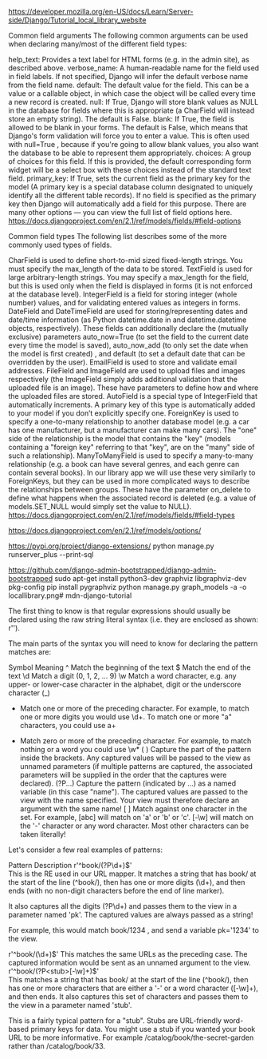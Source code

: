 https://developer.mozilla.org/en-US/docs/Learn/Server-side/Django/Tutorial_local_library_website

Common field arguments
The following common arguments can be used when declaring many/most of the different field types:

help_text: Provides a text label for HTML forms (e.g. in the admin site), as described above.
verbose_name: A human-readable name for the field used in field labels. If not specified, Django will infer the default verbose name from the field name.
default: The default value for the field. This can be a value or a callable object, in which case the object will be called every time a new record is created.
null: If True, Django will store blank values as NULL in the database for fields where this is appropriate (a CharField will instead store an empty string). The default is False.
blank: If True, the field is allowed to be blank in your forms. The default is False, which means that Django's form validation will force you to enter a value. This is often used with null=True , because if you're going to allow blank values, you also want the database to be able to represent them appropriately.
choices: A group of choices for this field. If this is provided, the default corresponding form widget will be a select box with these choices instead of the standard text field.
primary_key: If True, sets the current field as the primary key for the model (A primary key is a special database column designated to uniquely identify all the different table records). If no field is specified as the primary key then Django will automatically add a field for this purpose.
There are many other options — you can view the full list of field options here.
https://docs.djangoproject.com/en/2.1/ref/models/fields/#field-options

Common field types
The following list describes some of the more commonly used types of fields. 

CharField is used to define short-to-mid sized fixed-length strings. You must specify the max_length of the data to be stored.
TextField is used for large arbitrary-length strings. You may specify a max_length for the field, but this is used only when the field is displayed in forms (it is not enforced at the database level).
IntegerField is a field for storing integer (whole number) values, and for validating entered values as integers in forms.
DateField and DateTimeField are used for storing/representing dates and date/time information (as Python datetime.date in and datetime.datetime objects, respectively). These fields can additionally declare the (mutually exclusive) parameters auto_now=True (to set the field to the current date every time the model is saved), auto_now_add (to only set the date when the model is first created) , and default (to set a default date that can be overridden by the user).
EmailField is used to store and validate email addresses.
FileField and ImageField are used to upload files and images respectively (the ImageField simply adds additional validation that the uploaded file is an image). These have parameters to define how and where the uploaded files are stored.
AutoField is a special type of IntegerField that automatically increments. A primary key of this type is automatically added to your model if you don’t explicitly specify one.
ForeignKey is used to specify a one-to-many relationship to another database model (e.g. a car has one manufacturer, but a manufacturer can make many cars). The "one" side of the relationship is the model that contains the "key" (models containing a "foreign key" referring to that "key", are on the "many" side of such a relationship).
ManyToManyField is used to specify a many-to-many relationship (e.g. a book can have several genres, and each genre can contain several books). In our library app we will use these very similarly to ForeignKeys, but they can be used in more complicated ways to describe the relationships between groups. These have the parameter on_delete to define what happens when the associated record is deleted (e.g. a value of models.SET_NULL would simply set the value to NULL).
https://docs.djangoproject.com/en/2.1/ref/models/fields/#field-types


https://docs.djangoproject.com/en/2.1/ref/models/options/

https://pypi.org/project/django-extensions/
python manage.py runserver_plus --print-sql

https://github.com/django-admin-bootstrapped/django-admin-bootstrapped
sudo apt-get install python3-dev graphviz libgraphviz-dev pkg-config
pip install pygraphviz
python manage.py graph_models -a -o locallibrary.png# mdn-django-tutorial



The first thing to know is that regular expressions should usually be declared using the raw string literal syntax (i.e. they are enclosed as shown: r'<your regular expression text goes here>').

The main parts of the syntax you will need to know for declaring the pattern matches are:

Symbol	Meaning
^	Match the beginning of the text
$	Match the end of the text
\d	Match a digit (0, 1, 2, ... 9)
\w	Match a word character, e.g. any upper- or lower-case character in the alphabet, digit or the underscore character (_)
+	Match one or more of the preceding character. For example, to match one or more digits you would use \d+. To match one or more "a" characters, you could use a+
*	Match zero or more of the preceding character. For example, to match nothing or a word you could use \w*
( )	Capture the part of the pattern inside the brackets. Any captured values will be passed to the view as unnamed parameters (if multiple patterns are captured, the associated parameters will be supplied in the order that the captures were declared).
(?P<name>...)	Capture the pattern (indicated by ...) as a named variable (in this case "name"). The captured values are passed to the view with the name specified. Your view must therefore declare an argument with the same name!
[  ]	Match against one character in the set. For example, [abc] will match on 'a' or 'b' or 'c'. [-\w] will match on the '-' character or any word character.
Most other characters can be taken literally!

Let's consider a few real examples of patterns:

Pattern	Description
r'^book/(?P<pk>\d+)$'	
This is the RE used in our URL mapper. It matches a string that has book/ at the start of the line (^book/), then has one or more digits (\d+), and then ends (with no non-digit characters before the end of line marker).

It also captures all the digits (?P<pk>\d+) and passes them to the view in a parameter named 'pk'. The captured values are always passed as a string!

For example, this would match book/1234 , and send a variable pk='1234' to the view.

r'^book/(\d+)$'	This matches the same URLs as the preceding case. The captured information would be sent as an unnamed argument to the view.
r'^book/(?P<stub>[-\w]+)$'	
This matches a string that has book/ at the start of the line (^book/), then has one or more characters that are either a '-' or a word character ([-\w]+), and then ends. It also captures this set of characters and passes them to the view in a parameter named 'stub'.

This is a fairly typical pattern for a "stub". Stubs are URL-friendly word-based primary keys for data. You might use a stub if you wanted your book URL to be more informative. For example /catalog/book/the-secret-garden rather than /catalog/book/33.
